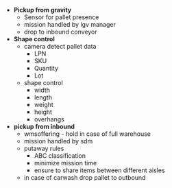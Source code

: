 - **Pickup from gravity**
	- Sensor for pallet presence
	- mission handled by lgv manager
	- drop to inbound conveyor
- **Shape control**
	- camera detect pallet data
		- LPN
		- SKU
		- Quantity
		- Lot		
	- shape control
		- width
		- length
		- weight
		- height
		- overhangs
- **pickup from inbound**
	- wmsoffering - hold in case of full warehouse
	- mission handled by sdm
	- putaway rules
		- ABC classification
		- minimize mission time
		- ensure to share  items between different aisles
	- in case of carwash drop pallet to outbound 
